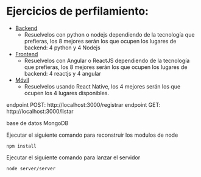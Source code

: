 # Ejercicios de perfilamiento:

- [Backend](https://github.com/hackademymx/frontend-level/blob/master/README-backend.md)
  - Resuelvelos con python o nodejs dependiendo de la tecnología que prefieras, los 8 mejores serán los que ocupen los lugares de backend: 4 python y 4 Nodejs
- [Frontend](https://github.com/hackademymx/frontend-level/blob/master/README-frontend.md)
  - Resuelvelos con Angular o ReactJS dependiendo de la tecnología que prefieras, los 8 mejores serán los que ocupen los lugares de backend: 4 reactjs y 4 angular
- [Móvil](https://github.com/hackademymx/frontend-level/blob/master/README-movil.md)
  - Resuelvelos usando React Native, los 4 mejores serán los que ocupen los 4 lugares disponibles.


endpoint POST: http://localhost:3000/registrar
endpoint GET: http://localhost:3000/listar

base de datos MongoDB

Ejecutar el siguiente comando para reconstruir los modulos de node

```
npm install
```
Ejecutar el siguiente comando para lanzar el servidor

```
node server/server
```
